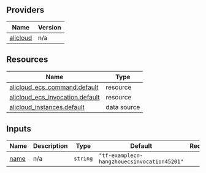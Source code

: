 <!-- BEGIN_TF_DOCS -->
## Providers

| Name | Version |
|------|---------|
| <a name="provider_alicloud"></a> [alicloud](#provider\_alicloud) | n/a |

## Resources

| Name | Type |
|------|------|
| [alicloud_ecs_command.default](https://registry.terraform.io/providers/hashicorp/alicloud/latest/docs/resources/ecs_command) | resource |
| [alicloud_ecs_invocation.default](https://registry.terraform.io/providers/hashicorp/alicloud/latest/docs/resources/ecs_invocation) | resource |
| [alicloud_instances.default](https://registry.terraform.io/providers/hashicorp/alicloud/latest/docs/data-sources/instances) | data source |

## Inputs

| Name | Description | Type | Default | Required |
|------|-------------|------|---------|:--------:|
| <a name="input_name"></a> [name](#input\_name) | n/a | `string` | `"tf-examplecn-hangzhouecsinvocation45201"` | no |
<!-- END_TF_DOCS -->    